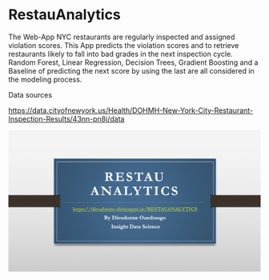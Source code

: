 # RestauAnalytics
The Web-App
NYC restaurants are regularly inspected and assigned violation scores. This App predicts the violation scores and to retrieve restaurants likely to fall into bad grades in the next inspection cycle.
Random Forest, Linear Regression, Decision Trees, Gradient Boosting and a Baseline of predicting the next score by using the last are all considered in the modeling process.




Data sources

https://data.cityofnewyork.us/Health/DOHMH-New-York-City-Restaurant-Inspection-Results/43nn-pn8j/data

![RestauAnalytics](pict4.png)

